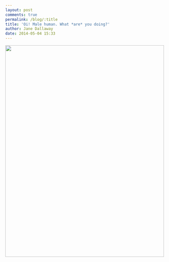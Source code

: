 ```yaml
---
layout: post
comments: true
permalink: /blog/:title
title: 'Oi! Male human. What *are* you doing?'
author: Jane Dallaway
date: 2014-05-04 15:33
---
```


<div><a href="http://static.skitters.dallaway.com/tp_IMG_20140504_120858.jpg"><img src="http://static.skitters.dallaway.com/tp_thumb_IMG_20140504_120858.jpg" width="500" height="667"/></a></div>


  
      
